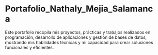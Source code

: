 # Portafolio_Nathaly_Mejia_Salamanca
Este portafolio recopila mis proyectos, prácticas y trabajos realizados en programación, desarrollo de aplicaciones y gestión de bases de datos, mostrando mis habilidades técnicas y mi capacidad para crear soluciones funcionales y eficientes.
